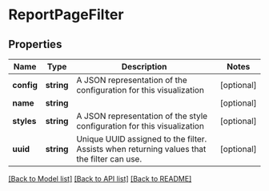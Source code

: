 # ReportPageFilter

## Properties
Name | Type | Description | Notes
------------ | ------------- | ------------- | -------------
**config** | **string** | A JSON representation of the configuration for this visualization | [optional] 
**name** | **string** |  | [optional] 
**styles** | **string** | A JSON representation of the style configuration for this visualization | [optional] 
**uuid** | **string** | Unique UUID assigned to the filter.  Assists when returning values that the filter can use. | [optional] 

[[Back to Model list]](../README.md#documentation-for-models) [[Back to API list]](../README.md#documentation-for-api-endpoints) [[Back to README]](../README.md)


